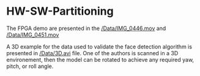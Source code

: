 # HW-SW-Partitioning
The FPGA demo are presented in the [/Data/IMG_0446.mov](https://github.com/corneliuzaharia/HW-SW-Partitioning/blob/codespace-corneliuzaharia-ideal-rotary-phone-9pwpxp4xgrvcx94g/Data/IMG_0446.mov) and [/Data/IMG_0451.mov](https://github.com/corneliuzaharia/HW-SW-Partitioning/blob/codespace-corneliuzaharia-ideal-rotary-phone-9pwpxp4xgrvcx94g/Data/IMG_0451.mov)

A 3D example for the data used to validate the face detection algorithm is presented in [/Data/3D.avi](https://github.com/corneliuzaharia/HW-SW-Partitioning/blob/codespace-corneliuzaharia-ideal-rotary-phone-9pwpxp4xgrvcx94g/Data/3D.avi) file.
One of the authors is scanned in a 3D environement, then the model can be rotated to achieve any required yaw, pitch, or roll angle.
